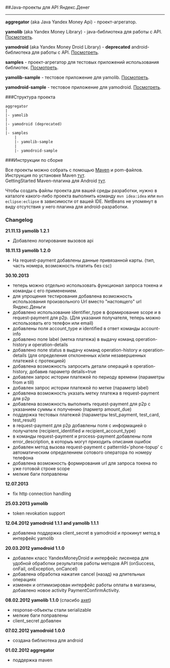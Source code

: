 ##Java-проекты для API Яндекс.Денег

- - -

**aggregator** (aka Java Yandex Money Api) - проект-агрегатор.

**yamolib** (aka Yandex Money Library) - java-библиотека для работы с API. [Посмотреть](https://github.com/melnikovdv/Java-Yandex.Money-API-SDK/tree/master/yamolib).

**yamodroid** (aka Yandex Money Droid Library) - **deprecated** android-библиотека для работы c API. [Посмотреть](https://github.com/melnikovdv/Java-Yandex.Money-API-SDK/tree/master/yamodroid).

**samples** - проект-агрегатор для тестовых приложений использования библиотек. [Посмотреть](https://github.com/melnikovdv/Java-Yandex.Money-API-SDK/tree/master/samples).

**yamolib-sample** - тестовое приложение для yamolib. [Посмотреть](https://github.com/melnikovdv/Java-Yandex.Money-API-SDK/tree/master/samples/yamolib-sample).

**yamodroid-sample** - тестовое приложение для yamodroid. [Посмотреть](https://github.com/melnikovdv/Java-Yandex.Money-API-SDK/tree/master/samples/yamodroid-sample).

###Структура проекта

    aggregator
    |
    |- yamolib
    |
    |- yamodroid (deprecated)
    |
    |- samples
        |
        |- yamolib-sample
        |
        |- yamodroid-sample

###Инструкции по сборке

Все проекты можно собрать с помощью [Maven](http://en.wikipedia.org/wiki/Apache_Maven) и pom-файлов. Инструкция по установке Maven [тут](http://maven.apache.org/download.html).   
GettingStarted Maven-плагина для Android [тут](http://code.google.com/p/maven-android-plugin/wiki/GettingStarted).

Чтобы создать файлы проекта для вашей среды разработки, нужно в каталоге какого-либо проекта выполнить команду `mvn idea:idea` или `mvn eclipse:eclipse` в зависимости от вашей IDE. NetBeans не упомянут в виду отсутствия у него плагина для android-разработки.

### Changelog

**21.11.13 yamolib 1.2.1**

* Добавлено логирование вызовов api

**18.11.13 yamolib 1.2.0**

* На request-payment добавлены данные привязанной карты. (тип, часть номера, возможность платить без csc)

**30.10.2013**

* теперь можно отдельно использовать функционал запроса токена и команды с его применением.
* для упрощения тестирования добавлена возможность использования произвольного Url вместо "настоящего" url Яндекс.Деньги
* добавлено использование identifier_type в формирование scope и в request-payment для p2p. (Для указания получателя, теперь можно использовать его телефон или email)
* добавлены поля account_type и identified в ответ команды account-info
* добавлено поле label (метка платежа) в выдачу команд operation-history и operation-details
* добавлено поле status в выдачу команд operation-history и operation-details (для определения отклоненных и/или незавершенных платежей с протекцией)
* добавлена возможность запросить детали операций в operation-history, добавив параметр details=true
* добавлен запрос истории платежей по периоду времени (параметры from и till)
* добавлен запрос истории платежей по метке (параметр label)
* добавлена возможность указать метку платежа в request-payment для p2p
* добавлена возможность выполнить request-payment для p2p с указанием суммы к получению (парметр amount_due)
* поддержка тестовых платежей (параметры test_payment, test_card, test_result)
* в request-payment для p2p добавлены поля с информацией о получателе (recipient_identified и recipient_account_type)
* в команды request-payment и process-payment добавлены поля error_description, в которыъ могут приходить описания ошибок
* добавлен метод вызова request-payment c patternId='phone-topup' с автоматическим определением сотового оператора по номеру телефона
* добавлена возможность формирования url для запроса токена по уже готовой строке scope
* мелкие баги поправлены

**12.07.2013**

* fix http connection handling

**25.03.2013 yamolib**

* token revokation support

**12.04.2012 yamodroid 1.1.1 and yamolib 1.1.1**

* добавлена поддержка client_secret в yamodroid и прокинут метод в интерфейс yamolib

**20.03.2012 yamodroid 1.1.0**

* добавлен класс YandexMoneyDroid и интерфейс лисенера для удобной обработки результатов работы методов API (onSuccess,
 onFail, onException, onCancel)
* добавлена обработка нажатия cancel (назад) на длительных операциях
* изменен и оптимизирован интерфейс работы оплаты в магазины, добавлено новое activity PaymentConfirmActivity.

**08.02.2012 yamolib 1.1.0** (спасибо [axet](https://github.com/axet))

* response-объекты стали serializable
* мелкие баги поправлены
* client_secret добавлен

    
**07.02.2012 yamodroid 1.0.0**

* создана библиотека для android
    
**01.02.2012 aggregator**

* поддержка maven

